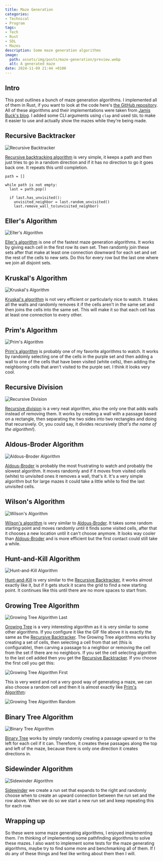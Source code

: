 ```yaml
---
title: Maze Generation
categories:
- Technical
- Program
tags:
- Tech
- Rust
- SDL
- Mazes
description: Some maze generation algorithms
image:
  path: assets/img/posts/maze-generation/preview.webp
  alt: A generated maze
date: 2024-11-09 21:44 +0100
---
```

## Intro

This post outlines a bunch of maze generation algorithms. I implemented all of them in Rust, if you want to look at the code here's [the GitHub repository](https://github.com/ProfessorQu/maze-gen-and-solve). All of these algorithms and their implementations were taken from [Jamis Buck's blog](https://weblog.jamisbuck.org/under-the-hood/). I added some CLI arguments using `clap` and used `SDL` to make it easier to use and actually show the mazes while they're being made.

## Recursive Backtracker

![Recursive Backtracker](/assets/img/posts/maze-generation/recursive_backtracker.gif)

[Recursive backtracking algorithm](https://weblog.jamisbuck.org/2010/12/27/maze-generation-recursive-backtracking.html) is very simple, it keeps a path and then just tries to go in a random direction and if it has no direction to go it goes back one. It repeats this until completion.
```
path = []

while path is not empty:
  last = path.pop()

  if last.has_unvisited():
    unvisited_neighbor = last.random_unvisited()
    last.remove_wall_to(unvisited_neighbor)
```

## Eller's Algorithm

![Eller's Algorithm](/assets/img/posts/maze-generation/ellers.gif)

[Eller's algorithm](https://weblog.jamisbuck.org/2010/12/29/maze-generation-eller-s-algorithm.html) is one of the fastest maze generation algorithms. It works by giving each cell in the first row its own set. Then randomly join these sets after that make at least one connection downward for each set and set the rest of the cells to new sets. Do this for every row but the last one where we join all disjoint sets.

## Kruskal's Algorithm

![Kruskal's Algorithm](/assets/img/posts/maze-generation/kruskal.gif)

[Kruskal's algorithm](https://weblog.jamisbuck.org/2011/1/3/maze-generation-kruskal-s-algorithm.html) is not very efficient or particularly nice to watch. It takes all the walls and randomly removes it if the cells aren't in the same set and then joins the cells into the same set. This will make it so that each cell has at least one connection to every other.

## Prim's Algorithm

![Prim's Algorithm](/assets/img/posts/maze-generation/prim.gif)

[Prim's algorithm](https://weblog.jamisbuck.org/2011/1/10/maze-generation-prim-s-algorithm.html) is probably one of my favorite algorithms to watch. It works by randomly selecting one of the cells in the purple set and then adding a wall to one of the cells that have been visited (white cells), then adding the neighboring cells that aren't visited to the purple set. I think it looks very cool.

## Recursive Division

![Recursive Division](/assets/img/posts/maze-generation/recursive_division.gif)

[Recursive division](https://weblog.jamisbuck.org/2011/1/12/maze-generation-recursive-division-algorithm.html) is a very neat algorithm, also the only one that adds walls instead of removing them. It works by creating a wall with a passage based on a rectangle, then separating the two sides into two rectangles and doing that recursively. Or, you could say, it divides recursively (*that's the name of the algorithm!*).

## Aldous-Broder Algorithm

![Aldous-Broder Algorithm](/assets/img/posts/maze-generation/aldous_broder.gif)

[Aldous-Broder](https://weblog.jamisbuck.org/2011/1/17/maze-generation-aldous-broder-algorithm.html) is probably the most frustrating to watch and probably the slowest algorithm. It moves randomly and if it moves from visited cells (white) to unvisited ones it removes a wall, that's it. It's a very simple algorithm but for large mazes it could take a little while to find the last unvisited cells.

## Wilson's Algorithm

![Wilson's Algorithm](/assets/img/posts/maze-generation/wilson.gif)

[Wilson's algorithm](https://weblog.jamisbuck.org/2011/1/20/maze-generation-wilson-s-algorithm.html) is very similar to <a href="#aldous-broder-algorithm">Aldous-Broder</a>. It takes some random starting point and moves randomly until it finds some visited cells, after that it chooses a new location until it can't choose anymore. It looks way cooler than <a href="#aldous-broder-algorithm">Aldous-Broder</a> and is more efficient but the first contact could still take a while.

## Hunt-and-Kill Algorithm

![Hunt-and-Kill Algorithm](/assets/img/posts/maze-generation/hunt_and_kill.gif)

[Hunt-and-Kill](https://weblog.jamisbuck.org/2011/1/24/maze-generation-hunt-and-kill-algorithm.html) is very similar to the <a href="#recursive-backtracker">Recursive Backtracker</a>, it works almost exactly like it, but if it gets stuck it scans the grid to find a new starting point. It continues like this until there are no more spaces to start from.

## Growing Tree Algorithm

![Growing Tree Algorithm Last](/assets/img/posts/maze-generation/growing_tree_last.gif)

[Growing Tree](https://weblog.jamisbuck.org/2011/1/27/maze-generation-growing-tree-algorithm.html) is a very interesting algorithm as it is very similar to some other algorithms. If you configure it like the GIF file above it is exactly the same as the <a href="#recursive-backtracker">Recursive Backtracker</a>. The Growing Tree algorithms works by creating a set of cells, then selecting a cell from that set (this is configurable), then carving a passage to a neighbor or removing the cell from the set if there are no neighbors. If you set the cell selecting algorithm to the last cell added then you get the <a href="#recursive-backtracker">Recursive Backtracker</a>. If you choose the first cell you get this:

![Growing Tree Algorithm First](/assets/img/posts/maze-generation/growing_tree_first.gif)

This is very weird and not a very good way of generating a maze, we can also choose a random cell and then it is almost exactly like <a href="#prims-algorithm">Prim's Algorithm</a>:

![Growing Tree Algorithm Random](/assets/img/posts/maze-generation/growing_tree_random.gif)

## Binary Tree Algorithm

![Binary Tree Algorithm](/assets/img/posts/maze-generation/binary_tree.gif)

[Binary Tree](https://weblog.jamisbuck.org/2011/2/1/maze-generation-binary-tree-algorithm.html) works by simply randomly creating a passage upward or to the left for each cell if it can. Therefore, it creates these passages along the top and left of the maze, because there is only one direction it creates directions in.

## Sidewinder Algorithm

![Sidewinder Algorithm](/assets/img/posts/maze-generation/sidewinder.gif)

[Sidewinder](https://weblog.jamisbuck.org/2011/2/3/maze-generation-sidewinder-algorithm.html) we create a run set that expands to the right and randomly choose when to create an upward connection between the run set and the row above. When we do so we start a new run set and keep repeating this for each row.

## Wrapping up

So these were some maze generating algorithms, I enjoyed implementing them. I'm thinking of implementing some pathfinding algorithms to solve these mazes. I also want to implement some tests for the maze generating algorithms, maybe try to find some more and benchmarking all of them. If I do any of these things and feel like writing about them then I will.
